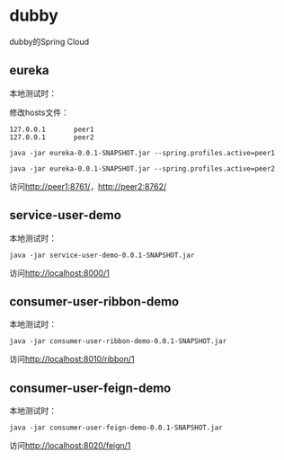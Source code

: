 # dubby

dubby的Spring Cloud


## eureka

本地测试时：

修改hosts文件：

```
127.0.0.1       peer1
127.0.0.1       peer2
```

```
java -jar eureka-0.0.1-SNAPSHOT.jar --spring.profiles.active=peer1
```

```
java -jar eureka-0.0.1-SNAPSHOT.jar --spring.profiles.active=peer2
```

访问[http://peer1:8761/](http://peer1:8761/)，[http://peer2:8762/](http://peer2:8762/)

## service-user-demo

本地测试时：

```
java -jar service-user-demo-0.0.1-SNAPSHOT.jar
```

访问[http://localhost:8000/1](http://localhost:8000/1)

## consumer-user-ribbon-demo

本地测试时：

```
java -jar consumer-user-ribbon-demo-0.0.1-SNAPSHOT.jar
```

访问[http://localhost:8010/ribbon/1](http://localhost:8010/ribbon/1)

## consumer-user-feign-demo

本地测试时：

```
java -jar consumer-user-feign-demo-0.0.1-SNAPSHOT.jar
```

访问[http://localhost:8020/feign/1](http://localhost:8020/feign/1)